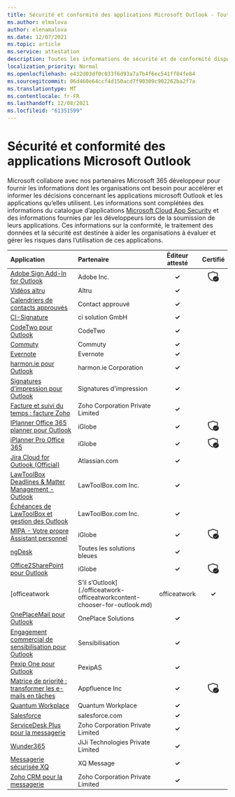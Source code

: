 ```yaml
---
title: Sécurité et conformité des applications Microsoft Outlook - Toutes les applications
ms.author: elmalova
author: elenamalova
ms.date: 12/07/2021
ms.topic: article
ms.service: attestation
description: Toutes les informations de sécurité et de conformité disponibles pour toutes les applications Microsoft Outlook.
localization_priority: Normal
ms.openlocfilehash: e432d03df0c033f6d93a7a7b4f6ec541ff84fe84
ms.sourcegitcommit: 06d460e64ccf4d150acd7f90309c902262ba2f7a
ms.translationtype: MT
ms.contentlocale: fr-FR
ms.lasthandoff: 12/08/2021
ms.locfileid: "61351599"
---
```

# <a name="microsoft-outlook-apps-security-and-compliance"></a>Sécurité et conformité des applications Microsoft Outlook

Microsoft collabore avec nos partenaires Microsoft 365 développeur pour fournir les informations dont les organisations ont besoin pour accélérer et informer les décisions concernant les applications microsoft Outlook et les applications qu’elles utilisent. Les informations sont complétées des informations du catalogue d’applications [Microsoft Cloud App Security](https://www.microsoft.com/en-us/enterprise-mobility-security/cloud-app-security) et des informations fournies par les développeurs lors de la soumission de leurs applications. Ces informations sur la conformité, le traitement des données et la sécurité est destinée à aider les organisations à évaluer et gérer les risques dans l’utilisation de ces applications.

| **Application** | **Partenaire** | **Éditeur attesté** | **Certifié** |
|:--------|:------------|:----------------------:|:-------------:|
| [Adobe Sign Add-In for Outlook](./adobe-inc-sign-add-in-for-outlook.md) | Adobe Inc. | **✓** | <img alt="Certified application badge" src="../media/certified-badge.png" height="25" width="25" /> |
| [Vidéos altru](./altru-videos.md) | Altru | **✓** |  |
| [Calendriers de contacts approuvés](./approved-contact-calendars.md) | Contact approuvé | **✓** |  |
| [CI-Signature](./ci-solution-gmbh-signature.md) | ci solution GmbH | **✓** |  |
| [CodeTwo pour Outlook](./codetwo-for-outlook.md) | CodeTwo | **✓** |  |
| [Commuty](./commuty.md) | Commuty | **✓** |  |
| [Evernote](./evernote.md) | Evernote | **✓** |  |
| [harmon.ie pour Outlook](./harmonie-corporation-for-outlook.md) | harmon.ie Corporation | **✓** |  |
| [Signatures d’impression pour Outlook](./impression-signatures-for-outlook.md) | Signatures d’impression | **✓** |  |
| [Facture et suivi du temps : facture Zoho](./zoho-corporation-private-limited-invoice-and-time-tracking.md) | Zoho Corporation Private Limited | **✓** |  |
| [IPlanner Office 365 planner pour Outlook](./iglobe-iplanner-office-365-planner-add-in-for-outlook.md) | iGlobe | **✓** | <img alt="Certified application badge" src="../media/certified-badge.png" height="25" width="25" /> |
| [iPlanner Pro Office 365](./iglobe-iplanner-pro-office-365.md) | iGlobe | **✓** | <img alt="Certified application badge" src="../media/certified-badge.png" height="25" width="25" /> |
| [Jira Cloud for Outlook (Official)](./atlassiancom-jira-cloud-for-outlook-official.md) | Atlassian.com | **✓** |  |
| [LawToolBox Deadlines &amp; Matter Management - Outlook](./lawtoolboxcom-inc-lawtoolbox-deadlines-and-matter-management-outlook.md) | LawToolBox.com Inc. | **✓** |  |
| [Échéances de LawToolBox et gestion des Outlook](./lawtoolboxcom-inc-lawtoolbox-deadlines-and-matter-management-outlook.md) | LawToolBox.com Inc. | **✓** |  |
| [MIPA - Votre propre Assistant personnel](./iglobe-mipa-your-own-personal-assistant.md) | iGlobe | **✓** | <img alt="Certified application badge" src="../media/certified-badge.png" height="25" width="25" /> |
| [ngDesk](./all-blue-solutions-ngdesk.md) | Toutes les solutions bleues | **✓** |  |
| [Office2SharePoint pour Outlook](./iglobe-office2sharepoint-for-outlook.md) | iGlobe | **✓** | <img alt="Certified application badge" src="../media/certified-badge.png" height="25" width="25" /> |
| [officeatwork | S’il s’Outlook](./officeatwork-officeatworkcontent-chooser-for-outlook.md) | officeatwork | **✓** |  |
| [OnePlaceMail pour Outlook](./oneplace-solutions-oneplacemail-for-outlook.md) | OnePlace Solutions | **✓** |  |
| [Engagement commercial de sensibilisation pour Outlook](./outreach-sales-engagement-for-outlook.md) | Sensibilisation | **✓** |  |
| [Pexip One pour Outlook](./pexipas-pexip-one-for-outlook.md) | PexipAS | **✓** |  |
| [Matrice de priorité : transformer les e-mails en tâches](./appfluence-inc-priority-matrix-turn-emails-into-tasks.md) | Appfluence Inc | **✓** | <img alt="Certified application badge" src="../media/certified-badge.png" height="25" width="25" /> |
| [Quantum Workplace](./quantum-workplace.md) | Quantum Workplace | **✓** |  |
| [Salesforce](./salesforcecom-salesforce.md) | salesforce.com | **✓** |  |
| [ServiceDesk Plus pour la messagerie](./zoho-corporation-private-limited-servicedesk-plus-for-email.md) | Zoho Corporation Private Limited | **✓** |  |
| [Wunder365](./jiji-technologies-private-limited-wunder365.md) | JiJi Technologies Private Limited | **✓** |  |
| [Messagerie sécurisée XQ](./xq-message-secure-email.md) | XQ Message | **✓** |  |
| [Zoho CRM pour la messagerie](./zoho-corporation-private-limited-crm-for-email.md) | Zoho Corporation Private Limited | **✓** |  |

